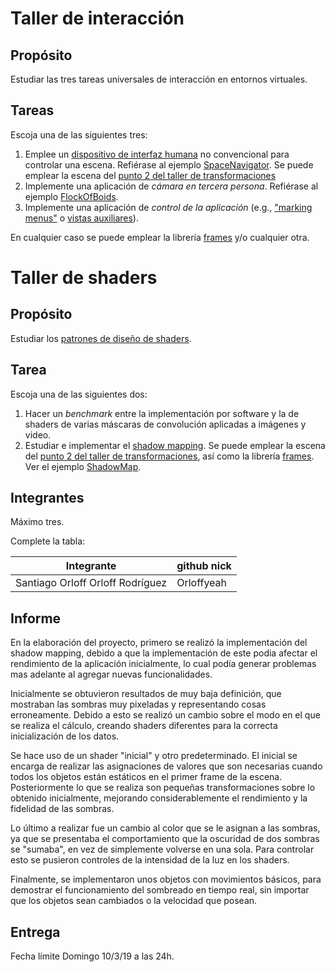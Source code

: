 # Taller de interacción

## Propósito

Estudiar las tres tareas universales de interacción en entornos virtuales.

## Tareas

Escoja una de las siguientes tres:

1. Emplee un [dispositivo de interfaz humana](https://en.wikipedia.org/wiki/Human_interface_device) no convencional para controlar una escena. Refiérase al ejemplo [SpaceNavigator](https://github.com/VisualComputing/frames/tree/master/examples/basics/SpaceNavigator). Se puede emplear la escena del [punto 2 del taller de transformaciones](https://github.com/VisualComputing/Transformations_ws)
2. Implemente una aplicación de _cámara en tercera persona_. Refiérase al ejemplo [FlockOfBoids](https://github.com/VisualComputing/frames/tree/master/examples/demos/FlockOfBoids).
3. Implemente una aplicación de _control de la aplicación_ (e.g., ["marking menus"](https://www.youtube.com/watch?v=twR_yxuHw24) o [vistas auxiliares](https://www.youtube.com/watch?v=Kr6-_NT_olo&feature=youtu.be&t=214)).

En cualquier caso se puede emplear la librería [frames](https://github.com/VisualComputing/frames) y/o cualquier otra.

# Taller de shaders

## Propósito

Estudiar los [patrones de diseño de shaders](http://visualcomputing.github.io/Shaders/#/4).

## Tarea

Escoja una de las siguientes dos:

1. Hacer un _benchmark_ entre la implementación por software y la de shaders de varias máscaras de convolución aplicadas a imágenes y video.
2. Estudiar e implementar el [shadow mapping](http://www.opengl-tutorial.org/intermediate-tutorials/tutorial-16-shadow-mapping/). Se puede emplear la escena del [punto 2 del taller de transformaciones](https://github.com/VisualComputing/Transformations_ws), así como la librería [frames](https://github.com/VisualComputing/frames). Ver el ejemplo [ShadowMap](https://github.com/VisualComputing/frames/tree/master/examples/demos/ShadowMap).

## Integrantes

Máximo tres.

Complete la tabla:

| Integrante | github nick |
|------------|-------------|
| Santiago Orloff Orloff Rodríguez | Orloffyeah |

## Informe

En la elaboración del proyecto, primero se realizó la implementación del shadow mapping, debido a que la implementación de este podia afectar el rendimiento de la aplicación inicialmente, lo cual podía generar problemas mas adelante al agregar nuevas funcionalidades.

Inicialmente se obtuvieron resultados de muy baja definición, que mostraban las sombras muy pixeladas y representando cosas erroneamente. Debido a esto se realizó un cambio sobre el modo en el que se realiza el cálculo, creando shaders diferentes para la correcta inicialización de los datos.

Se hace uso de un shader "inicial" y otro predeterminado. El inicial se encarga de realizar las asignaciones de valores que son necesarias cuando todos los objetos están estáticos en el primer frame de la escena. Posteriormente lo que se realiza son pequeñas transformaciones sobre lo obtenido inicialmente, mejorando considerablemente el rendimiento y la fidelidad de las sombras.

Lo último a realizar fue un cambio al color que se le asignan a las sombras, ya que se presentaba el comportamiento que la oscuridad de dos sombras se "sumaba", en vez de simplemente volverse en una sola. Para controlar esto se pusieron controles de la intensidad de la luz en los shaders.

Finalmente, se implementaron unos objetos con movimientos básicos, para demostrar el funcionamiento del sombreado en tiempo real, sin importar que los objetos sean cambiados o la velocidad que posean.

## Entrega

Fecha límite Domingo 10/3/19 a las 24h.